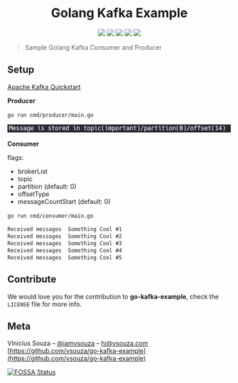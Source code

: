 <h1 align="center">Golang Kafka Example</h1>

<p align="center">
  <img src="https://img.shields.io/badge/Go%20version-1.7-blue.svg" />
  <img src="https://img.shields.io/badge/License-MIT-blue.svg" />
  <a href="http://makeapullrequest.com"><img src="https://img.shields.io/badge/PRs-welcome-brightgreen.svg?style=flat-square" /></a>
  <a href="https://app.fossa.io/projects/git%2Bgithub.com%2Fvsouza%2Fgo-kafka-example?ref=badge_shield"><img src="https://app.fossa.io/api/projects/git%2Bgithub.com%2Fvsouza%2Fgo-kafka-example.svg?type=shield" /></a>
  <img src="https://goreportcard.com/badge/github.com/vsouza/go-kafka-example" />
</p>

>Sample Golang Kafka Consumer and Producer


## Setup

[Apache Kafka Quickstart](https://kafka.apache.org/quickstart)

__Producer__

`go run cmd/producer/main.go`

![](producer.png)

__Consumer__

flags:

  * brokerList
  * topic
  * partition (default: 0)
  * offsetType
  * messageCountStart (default: 0)

`go run cmd/consumer/main.go`

```
Received messages  Something Cool #1
Received messages  Something Cool #2
Received messages  Something Cool #3
Received messages  Something Cool #4
Received messages  Something Cool #5
```

## Contribute

We would love you for the contribution to **go-kafka-example**, check the ``LICENSE`` file for more info.

## Meta

Vinicius Souza – [@iamvsouza](https://twitter.com/iamvsouza) – hi@vsouza.com
[https://github.com/vsouza/go-kafka-example](https://github.com/vsouza/go-kafka-example)


[![FOSSA Status](https://app.fossa.io/api/projects/git%2Bgithub.com%2Fvsouza%2Fgo-kafka-example.svg?type=large)](https://app.fossa.io/projects/git%2Bgithub.com%2Fvsouza%2Fgo-kafka-example?ref=badge_large)

